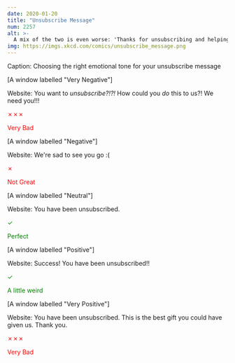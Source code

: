 ```yaml
---
date: 2020-01-20
title: "Unsubscribe Message"
num: 2257
alt: >-
  A mix of the two is even worse: 'Thanks for unsubscribing and helping us pare this list down to reliable supporters.'
img: https://imgs.xkcd.com/comics/unsubscribe_message.png
---
```

Caption: Choosing the right emotional tone for your unsubscribe message

[A window labelled "Very Negative"]

Website: You want to *unsubscribe?!?!* How could you *do* this to us?! We need you!!!

<span style="color:red">✗✗✗</span>

<span style="color:red">Very Bad</span>

[A window labelled "Negative"]

Website: We're sad to see you go :(

<span style="color:red">✗</span>

<span style="color:red">Not Great</span>

[A window labelled "Neutral"]

Website: You have been unsubscribed.

<span style="color:green">✓</span>

<span style="color:green">Perfect</span>

[A window labelled "Positive"]

Website: Success! You have been unsubscribed!!

<span style="color:green">✓</span>

<span style="color:green">A little weird</span>

[A window labelled "Very Positive"]

Website: You have been unsubscribed. This is the best gift you could have given us. Thank you.

<span style="color:red">✗✗✗</span>

<span style="color:red">Very Bad</span>